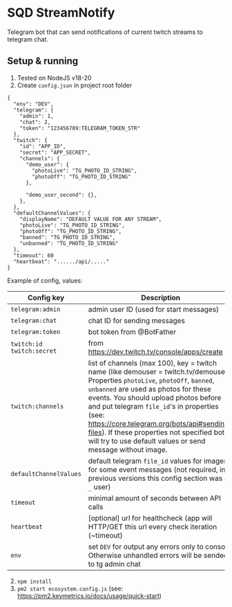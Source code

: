 # SQD StreamNotify
Telegram bot that can send notifications of current twitch streams to telegram chat. 

## Setup & running
1. Tested on NodeJS v18-20
1. Create `config.json` in project root folder
```
{
  "env": "DEV",
  "telegram": {
    "admin": 1,
    "chat": 2,
    "token": "123456789:TELEGRAM_TOKEN_STR"
  },
  "twitch": {
    "id": "APP_ID",
    "secret": "APP_SECRET",
    "channels": {
      "demo_user": {
        "photoLive": "TG_PHOTO_ID_STRING",
        "photoOff": "TG_PHOTO_ID_STRING"
      },

      "demo_user_second": {},
    },
  },
  "defaultChannelValues": {
    "displayName": "DEFAULT VALUE FOR ANY STREAM",
    "photoLive": "TG_PHOTO_ID_STRING",
    "photoOff": "TG_PHOTO_ID_STRING",
    "banned": "TG_PHOTO_ID_STRING",
    "unbanned": "TG_PHOTO_ID_STRING"
  },
  "timeout": 60
  "heartbeat": "....../api/....."
}
```

Example of config, values:

| Config key                        | Description                                                                                                                                                                                                                                                                                                                                                                                                                     |
|-----------------------------------|---------------------------------------------------------------------------------------------------------------------------------------------------------------------------------------------------------------------------------------------------------------------------------------------------------------------------------------------------------------------------------------------------------------------------------|
| `telegram:admin`                  | admin user ID (used for start messages)                                                                                                                                                                                                                                                                                                                                                                                         |
| `telegram:chat`                   | chat ID for sending messages                                                                                                                                                                                                                                                                                                                                                                                                    |
| `telegram:token`                  | bot token from @BotFather                                                                                                                                                                                                                                                                                                                                                                                                       |
| `twitch:id` <br/> `twitch:secret` | from https://dev.twitch.tv/console/apps/create                                                                                                                                                                                                                                                                                                                                                                                  |
| `twitch:channels`                 | list of channels (max 100), key = twitch name (like demouser = twitch.tv/demouser). <br/> Properties `photoLive`, `photoOff`, `banned`, `unbanned` are used as photos for these events. You should upload photos before and put telegram `file_id`'s in properties (see: https://core.telegram.org/bots/api#sending-files). If these properties not specified bot will try to use default values or send message without image. |
| `defaultChannelValues`            | default telegram `file_id` values for images for some event messages (not required, in previous versions this config section was as `_` user)                                                                                                                                                                                                                                                                                   |
| `timeout`                         | minimal amount of seconds between API calls                                                                                                                                                                                                                                                                                                                                                                                     |
| `heartbeat`                       | [optional] url for healthcheck (app will HTTP/GET this url every check iteration (~timeout)                                                                                                                                                                                                                                                                                                                                     |
| `env`                             | set `DEV` for output any errors only to console. Otherwise unhandled errors will be sended to tg admin chat                                                                                                                                                                                                                                                                                                                     | 

2. `npm install`
3. `pm2 start ecosystem.config.js` (see: https://pm2.keymetrics.io/docs/usage/quick-start)
